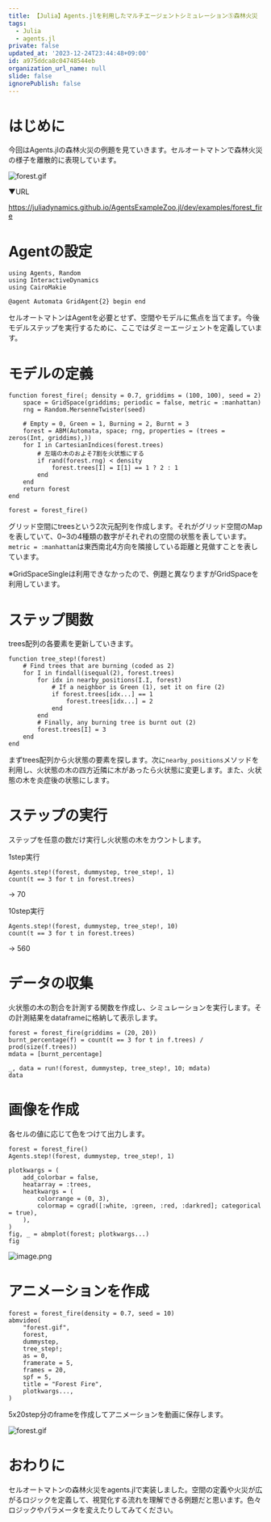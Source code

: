 ```yaml
---
title: 【Julia】Agents.jlを利用したマルチエージェントシミュレーション⑤森林火災
tags:
  - Julia
  - agents.jl
private: false
updated_at: '2023-12-24T23:44:48+09:00'
id: a975ddca8c04748544eb
organization_url_name: null
slide: false
ignorePublish: false
---
```


# はじめに
今回はAgents.jlの森林火災の例題を見ていきます。セルオートマトンで森林火災の様子を離散的に表現しています。

![forest.gif](https://qiita-image-store.s3.ap-northeast-1.amazonaws.com/0/614347/f2da889d-fef2-e623-fa59-f10fe262b9d2.gif)

▼URL

https://juliadynamics.github.io/AgentsExampleZoo.jl/dev/examples/forest_fire

# Agentの設定

```julia:
using Agents, Random
using InteractiveDynamics
using CairoMakie

@agent Automata GridAgent{2} begin end
```

セルオートマトンはAgentを必要とせず、空間やモデルに焦点を当てます。今後モデルステップを実行するために、ここではダミーエージェントを定義しています。

# モデルの定義

```julia:
function forest_fire(; density = 0.7, griddims = (100, 100), seed = 2)
    space = GridSpace(griddims; periodic = false, metric = :manhattan)
    rng = Random.MersenneTwister(seed)

    # Empty = 0, Green = 1, Burning = 2, Burnt = 3
    forest = ABM(Automata, space; rng, properties = (trees = zeros(Int, griddims),))
    for I in CartesianIndices(forest.trees)
        # 左端の木のおよそ7割を火状態にする
        if rand(forest.rng) < density
            forest.trees[I] = I[1] == 1 ? 2 : 1
        end
    end
    return forest
end

forest = forest_fire()
```

グリッド空間にtreesという2次元配列を作成します。それがグリッド空間のMapを表していて、0~3の4種類の数字がそれぞれの空間の状態を表しています。`metric = :manhattan`は東西南北4方向を隣接している距離と見做すことを表しています。

※GridSpaceSingleは利用できなかったので、例題と異なりますがGridSpaceを利用しています。

# ステップ関数

trees配列の各要素を更新していきます。

```julia:
function tree_step!(forest)
    # Find trees that are burning (coded as 2)
    for I in findall(isequal(2), forest.trees)
        for idx in nearby_positions(I.I, forest)
            # If a neighbor is Green (1), set it on fire (2)
            if forest.trees[idx...] == 1
                forest.trees[idx...] = 2
            end
        end
        # Finally, any burning tree is burnt out (2)
        forest.trees[I] = 3
    end
end
```

まずtrees配列から火状態の要素を探します。次に`nearby_positions`メソッドを利用し、火状態の木の四方近隣に木があったら火状態に変更します。また、火状態の木を炎症後の状態にします。


# ステップの実行

ステップを任意の数だけ実行し火状態の木をカウントします。

1step実行
```julia:
Agents.step!(forest, dummystep, tree_step!, 1)
count(t == 3 for t in forest.trees)
```
-> 70

10step実行
```julia:
Agents.step!(forest, dummystep, tree_step!, 10)
count(t == 3 for t in forest.trees)
```
-> 560

# データの収集

火状態の木の割合を計測する関数を作成し、シミュレーションを実行します。その計測結果をdataframeに格納して表示します。

```julia:
forest = forest_fire(griddims = (20, 20))
burnt_percentage(f) = count(t == 3 for t in f.trees) / prod(size(f.trees))
mdata = [burnt_percentage]

_, data = run!(forest, dummystep, tree_step!, 10; mdata)
data
```

# 画像を作成

各セルの値に応じて色をつけて出力します。

```julia:
forest = forest_fire()
Agents.step!(forest, dummystep, tree_step!, 1)

plotkwargs = (
    add_colorbar = false,
    heatarray = :trees,
    heatkwargs = (
        colorrange = (0, 3),
        colormap = cgrad([:white, :green, :red, :darkred]; categorical = true),
    ),
)
fig, _ = abmplot(forest; plotkwargs...)
fig
```

![image.png](https://qiita-image-store.s3.ap-northeast-1.amazonaws.com/0/614347/0c8c0527-feaf-f5ed-5d9b-9ee2b7138b94.png)


# アニメーションを作成

```julia:
forest = forest_fire(density = 0.7, seed = 10)
abmvideo(
    "forest.gif",
    forest,
    dummystep,
    tree_step!;
    as = 0,
    framerate = 5,
    frames = 20,
    spf = 5,
    title = "Forest Fire",
    plotkwargs...,
)
```

5x20step分のframeを作成してアニメーションを動画に保存します。

![forest.gif](https://qiita-image-store.s3.ap-northeast-1.amazonaws.com/0/614347/f2da889d-fef2-e623-fa59-f10fe262b9d2.gif)

# おわりに
セルオートマトンの森林火災をagents.jlで実装しました。空間の定義や火災が広がるロジックを定義して、視覚化する流れを理解できる例題だと思います。色々ロジックやパラメータを変えたりしてみてください。
